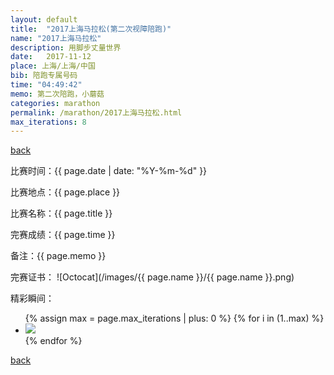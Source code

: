 ```yaml
---
layout: default
title:  "2017上海马拉松(第二次视障陪跑)"
name: "2017上海马拉松"
description: 用脚步丈量世界
date:   2017-11-12
place: 上海/上海/中国
bib: 陪跑专属号码
time: "04:49:42"
memo: 第二次陪跑，小蘑菇
categories: marathon
permalink: /marathon/2017上海马拉松.html
max_iterations: 8
---
```

[back](/marathon)

比赛时间：{{ page.date | date: "%Y-%m-%d" }}

比赛地点：{{ page.place }}

比赛名称：{{ page.title }}

完赛成绩：{{ page.time }}

备注：{{ page.memo }}

完赛证书：
![Octocat](/images/{{ page.name }}/{{ page.name }}.png)

精彩瞬间：
<ul>
{% assign max = page.max_iterations | plus: 0 %}
{% for i in (1..max) %}
    <li><img src="/images/{{ page.name }}/{{ page.name }}-{{ i }}.jpeg"></li>
{% endfor %}
</ul>

[back](/marathon)
